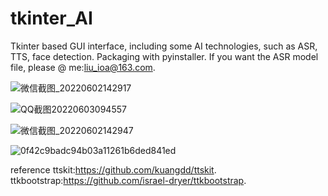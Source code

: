 # tkinter_AI
Tkinter based GUI interface, including some AI technologies, such as ASR, TTS, face detection.
Packaging with pyinstaller.
If you want the ASR model file, please @ me:liu_ioa@163.com.

![微信截图_20220602142917](https://user-images.githubusercontent.com/37141191/171685611-f5fd7fc8-3563-457f-a07a-bf3593b6d8d3.png)

![QQ截图20220603094557](https://user-images.githubusercontent.com/37141191/171771407-7b22128d-55fe-4224-9ba6-eda69954c84e.png)


![微信截图_20220602142947](https://user-images.githubusercontent.com/37141191/171685629-cf0fbbbd-2a31-4e24-ad67-b1e29001e6ec.png)

![0f42c9badc94b03a11261b6ded841ed](https://user-images.githubusercontent.com/37141191/171685660-d23c27bf-e069-42d9-a726-dc49a7f58f73.jpg)


reference
ttskit:https://github.com/kuangdd/ttskit.
ttkbootstrap:https://github.com/israel-dryer/ttkbootstrap.
